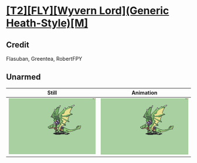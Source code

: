 # [\[T2\]\[FLY\]\[Wyvern Lord\]\(Generic Heath-Style\)\[M\]](../)

## Credit

Flasuban, Greentea, RobertFPY
	
## Unarmed

| Still | Animation |
| :---: | :-------: |
| ![Unarmed still](./Unarmed_000.png) | ![Unarmed animation](./Unarmed.gif) |
